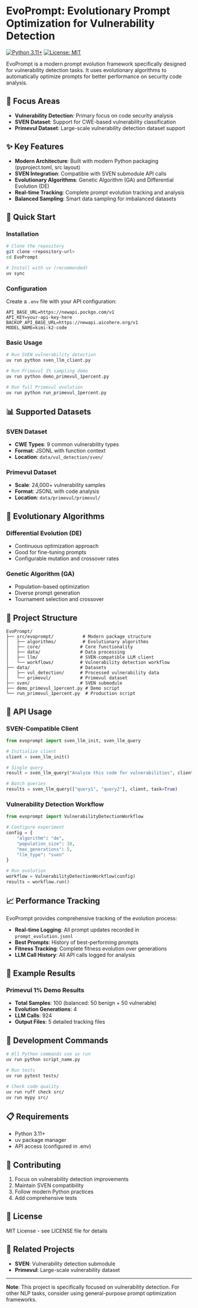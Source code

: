 # EvoPrompt: Evolutionary Prompt Optimization for Vulnerability Detection

[![Python 3.11+](https://img.shields.io/badge/python-3.11+-blue.svg)](https://www.python.org/downloads/)
[![License: MIT](https://img.shields.io/badge/License-MIT-yellow.svg)](https://opensource.org/licenses/MIT)

EvoPrompt is a modern prompt evolution framework specifically designed for vulnerability detection tasks. It uses evolutionary algorithms to automatically optimize prompts for better performance on security code analysis.

## 🎯 Focus Areas

- **Vulnerability Detection**: Primary focus on code security analysis
- **SVEN Dataset**: Support for CWE-based vulnerability classification
- **Primevul Dataset**: Large-scale vulnerability detection dataset support

## ✨ Key Features

- **Modern Architecture**: Built with modern Python packaging (pyproject.toml, src layout)
- **SVEN Integration**: Compatible with SVEN submodule API calls
- **Evolutionary Algorithms**: Genetic Algorithm (GA) and Differential Evolution (DE)
- **Real-time Tracking**: Complete prompt evolution tracking and analysis
- **Balanced Sampling**: Smart data sampling for imbalanced datasets

## 🚀 Quick Start

### Installation

```bash
# Clone the repository
git clone <repository-url>
cd EvoPrompt

# Install with uv (recommended)
uv sync
```

### Configuration

Create a `.env` file with your API configuration:

```env
API_BASE_URL=https://newapi.pockgo.com/v1
API_KEY=your-api-key-here
BACKUP_API_BASE_URL=https://newapi.aicohere.org/v1
MODEL_NAME=kimi-k2-code
```

### Basic Usage

```bash
# Run SVEN vulnerability detection
uv run python sven_llm_client.py

# Run Primevul 1% sampling demo
uv run python demo_primevul_1percent.py

# Run full Primevul evolution
uv run python run_primevul_1percent.py
```

## 📊 Supported Datasets

### SVEN Dataset
- **CWE Types**: 9 common vulnerability types
- **Format**: JSONL with function context
- **Location**: `data/vul_detection/sven/`

### Primevul Dataset  
- **Scale**: 24,000+ vulnerability samples
- **Format**: JSONL with code analysis
- **Location**: `data/primevul/primevul/`

## 🧬 Evolutionary Algorithms

### Differential Evolution (DE)
- Continuous optimization approach
- Good for fine-tuning prompts
- Configurable mutation and crossover rates

### Genetic Algorithm (GA)
- Population-based optimization
- Diverse prompt generation
- Tournament selection and crossover

## 📁 Project Structure

```
EvoPrompt/
├── src/evoprompt/           # Modern package structure
│   ├── algorithms/          # Evolutionary algorithms
│   ├── core/               # Core functionality
│   ├── data/               # Data processing
│   ├── llm/                # SVEN-compatible LLM client
│   └── workflows/          # Vulnerability detection workflow
├── data/                   # Datasets
│   ├── vul_detection/      # Processed vulnerability data
│   └── primevul/           # Primevul dataset
├── sven/                   # SVEN submodule
├── demo_primevul_1percent.py # Demo script
└── run_primevul_1percent.py  # Production script
```

## 🔧 API Usage

### SVEN-Compatible Client

```python
from evoprompt import sven_llm_init, sven_llm_query

# Initialize client
client = sven_llm_init()

# Single query
result = sven_llm_query("Analyze this code for vulnerabilities", client, task=True)

# Batch queries
results = sven_llm_query(["query1", "query2"], client, task=True)
```

### Vulnerability Detection Workflow

```python
from evoprompt import VulnerabilityDetectionWorkflow

# Configure experiment
config = {
    "algorithm": "de",
    "population_size": 10,
    "max_generations": 5,
    "llm_type": "sven"
}

# Run evolution
workflow = VulnerabilityDetectionWorkflow(config)
results = workflow.run()
```

## 📈 Performance Tracking

EvoPrompt provides comprehensive tracking of the evolution process:

- **Real-time Logging**: All prompt updates recorded in `prompt_evolution.jsonl`
- **Best Prompts**: History of best-performing prompts
- **Fitness Tracking**: Complete fitness evolution over generations
- **LLM Call History**: All API calls logged for analysis

## 🧪 Example Results

### Primevul 1% Demo Results
- **Total Samples**: 100 (balanced: 50 benign + 50 vulnerable)
- **Evolution Generations**: 4
- **LLM Calls**: 924
- **Output Files**: 5 detailed tracking files

## 🔄 Development Commands

```bash
# All Python commands use uv run
uv run python script_name.py

# Run tests
uv run pytest tests/

# Check code quality
uv run ruff check src/
uv run mypy src/
```

## 📋 Requirements

- Python 3.11+
- uv package manager
- API access (configured in .env)

## 🤝 Contributing

1. Focus on vulnerability detection improvements
2. Maintain SVEN compatibility
3. Follow modern Python practices
4. Add comprehensive tests

## 📄 License

MIT License - see LICENSE file for details

## 🔗 Related Projects

- **SVEN**: Vulnerability detection submodule
- **Primevul**: Large-scale vulnerability dataset

---

**Note**: This project is specifically focused on vulnerability detection. For other NLP tasks, consider using general-purpose prompt optimization frameworks.